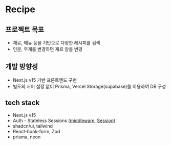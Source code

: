 # Recipe

## 프로젝트 목표
- 재료, 메뉴 등을 기반으로 다양한 레시피를 검색
- 인분, 무게를 변경하면 재료 양을 변경

## 개발 방향성
- Next.js v15 기반 프론트엔드 구현
- 별도의 서버 설정 없이 Prisma, Vercel Storage(supabase)를 이용하여 DB 구성

## tech stack
- Next.js v15
- Auth - Stateless Sessions ([middleware](https://github.com/jinhwansuh/recipe/blob/develop/middleware.ts), [Session](https://github.com/jinhwansuh/recipe/blob/develop/lib/session.ts))
- shadcn/ui, tailwind
- React-hook-form, Zod
- prisma, neon
